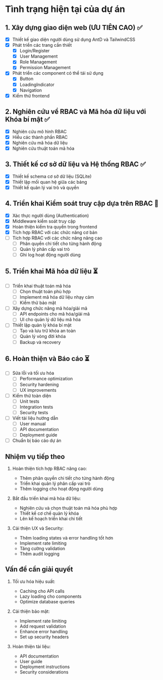 # Tình trạng hiện tại của dự án

## 1. Xây dựng giao diện web (ƯU TIÊN CAO) ✅
- [x] Thiết kế giao diện người dùng sử dụng AntD và TailwindCSS
- [x] Phát triển các trang cần thiết
  - [x] Login/Register
  - [x] User Management
  - [x] Role Management
  - [x] Permission Management
- [x] Phát triển các component có thể tái sử dụng
  - [x] Button
  - [x] LoadingIndicator
  - [x] Navigation
- [x] Kiểm thử frontend

## 2. Nghiên cứu về RBAC và Mã hóa dữ liệu với Khóa bí mật ✅
- [x] Nghiên cứu mô hình RBAC
- [x] Hiểu các thành phần RBAC
- [x] Nghiên cứu mã hóa dữ liệu
- [x] Nghiên cứu thuật toán mã hóa

## 3. Thiết kế cơ sở dữ liệu và Hệ thống RBAC ✅
- [x] Thiết kế schema cơ sở dữ liệu (SQLite)
- [x] Thiết lập mối quan hệ giữa các bảng
- [x] Thiết kế quản lý vai trò và quyền

## 4. Triển khai Kiểm soát truy cập dựa trên RBAC 🔄
- [x] Xác thực người dùng (Authentication)
- [x] Middleware kiểm soát truy cập
- [x] Hoàn thiện kiểm tra quyền trong frontend
- [x] Tích hợp RBAC với các chức năng cơ bản
- [ ] Tích hợp RBAC với các chức năng nâng cao
  - [ ] Phân quyền chi tiết cho từng hành động
  - [ ] Quản lý phân cấp vai trò
  - [ ] Ghi log hoạt động người dùng

## 5. Triển khai Mã hóa dữ liệu ⏳
- [ ] Triển khai thuật toán mã hóa
  - [ ] Chọn thuật toán phù hợp
  - [ ] Implement mã hóa dữ liệu nhạy cảm
  - [ ] Kiểm thử bảo mật
- [ ] Xây dựng chức năng mã hóa/giải mã
  - [ ] API endpoints cho mã hóa/giải mã
  - [ ] UI cho quản lý dữ liệu mã hóa
- [ ] Thiết lập quản lý khóa bí mật
  - [ ] Tạo và lưu trữ khóa an toàn
  - [ ] Quản lý vòng đời khóa
  - [ ] Backup và recovery

## 6. Hoàn thiện và Báo cáo ⏳
- [ ] Sửa lỗi và tối ưu hóa
  - [ ] Performance optimization
  - [ ] Security hardening
  - [ ] UX improvements
- [ ] Kiểm thử toàn diện
  - [ ] Unit tests
  - [ ] Integration tests
  - [ ] Security tests
- [ ] Viết tài liệu hướng dẫn
  - [ ] User manual
  - [ ] API documentation
  - [ ] Deployment guide
- [ ] Chuẩn bị báo cáo dự án

## Nhiệm vụ tiếp theo
1. Hoàn thiện tích hợp RBAC nâng cao:
   - Thêm phân quyền chi tiết cho từng hành động
   - Triển khai quản lý phân cấp vai trò
   - Thêm logging cho hoạt động người dùng

2. Bắt đầu triển khai mã hóa dữ liệu:
   - Nghiên cứu và chọn thuật toán mã hóa phù hợp
   - Thiết kế cơ chế quản lý khóa
   - Lên kế hoạch triển khai chi tiết

3. Cải thiện UX và Security:
   - Thêm loading states và error handling tốt hơn
   - Implement rate limiting
   - Tăng cường validation
   - Thêm audit logging

## Vấn đề cần giải quyết
1. Tối ưu hóa hiệu suất:
   - Caching cho API calls
   - Lazy loading cho components
   - Optimize database queries

2. Cải thiện bảo mật:
   - Implement rate limiting
   - Add request validation
   - Enhance error handling
   - Set up security headers

3. Hoàn thiện tài liệu:
   - API documentation
   - User guide
   - Deployment instructions
   - Security considerations
